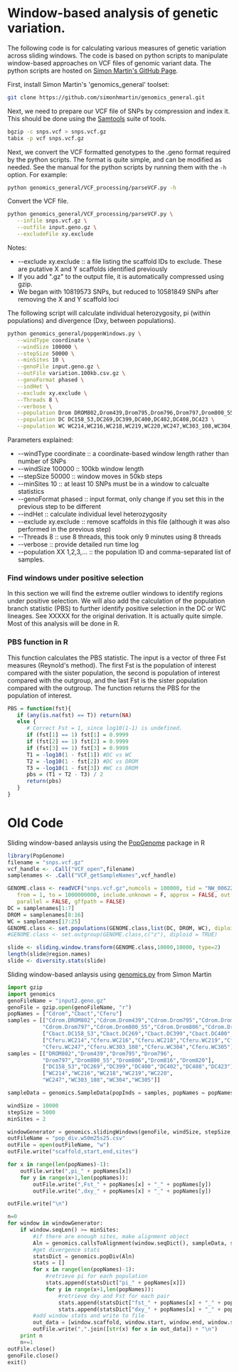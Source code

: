 # Window-based analysis of genetic variation.
The following code is for calculating various measures of genetic variation across sliding windows.  The code is based on python scripts to manipulate window-based approaches on VCF files of genomic variant data.  The python scripts are hosted on [Simon Martin's GitHub Page](https://github.com/simonhmartin/genomics_general).

First, install Simon Martin's 'genomics_general' toolset:
```bash
git clone https://github.com/simonhmartin/genomics_general.git
```

Next, we need to prepare our VCF file of SNPs by compression and index it.  This should be done using the [Samtools](http://www.htslib.org) suite of tools.
```bash
bgzip -c snps.vcf > snps.vcf.gz
tabix -p vcf snps.vcf.gz
```

Next, we convert the VCF formatted genotypes to the .geno format required by the python scripts.  The format is quite simple, and can be modified as needed.  See the manual for the python scripts by running them with the ```-h``` option.  For example:
```bash
python genomics_general/VCF_processing/parseVCF.py -h
```
Convert the VCF file.
```bash
python genomics_general/VCF_processing/parseVCF.py \
   --infile snps.vcf.gz \
   --outfile input.geno.gz \
   --excludeFile xy.exclude
```
Notes:
- --exclude xy.exclude :: a file listing the scaffold IDs to exclude.  These are putative X and Y scaffolds identified previously
-  If you add ".gz" to the output file, it is automatically compressed using gzip.
- We began with 10819573 SNPs, but reduced to 10581849 SNPs after removing the X and Y scaffold loci

The following script will calculate individual heterozygosity, pi (within populations) and divergence (Dxy, between populations).
```bash
python genomics_general/popgenWindows.py \
   --windType coordinate \
   --windSize 100000 \
   --stepSize 50000 \
   --minSites 10 \
   --genoFile input.geno.gz \
   --outFile variation.100kb.csv.gz \
   --genoFormat phased \
   --indHet \
   --exclude xy.exclude \
   --Threads 8 \
   --verbose \
   --population Drom DROM802,Drom439,Drom795,Drom796,Drom797,Drom800_55,Drom806,Drom816,Drom820 \
   --population DC DC158_53,DC269,DC399,DC400,DC402,DC408,DC423 \
   --population WC WC214,WC216,WC218,WC219,WC220,WC247,WC303_108,WC304,WC305
```
Parameters explained:
- --windType coordinate :: a coordinate-based window length rather than number of SNPs
- --windSize 100000 :: 100kb window length
- --stepSize 50000 :: window moves in 50kb steps
- --minSites 10 :: at least 10 SNPs must be in a window to calcualte statistics
- --genoFormat phased :: input format, only change if you set this in the previous step to be different
- --indHet :: calculate individual level heterozygosity
- --exclude xy.exclude :: remove scaffolds in this file (although it was also performed in the previous step)
- --Threads 8 :: use 8 threads, this took only 9 minutes using 8 threads
- --verbose :: provide detailed run time log
- --population XX 1,2,3,... :: the population ID and comma-separated list of samples.


### Find windows under positive selection
In this section we will find the extreme outlier windows to identify regions under positive selection.  We will also add the calculation of the population branch statistic (PBS) to further identify positive selection in the DC or WC lineages.  See XXXXX for the original derivation.  It is actually quite simple.
Most of this analysis will be done in R.

### PBS function in R
This function calculates the PBS statistic.  The input is a vector of three Fst measures (Reynold's method). The first Fst is the population of interest compared with the sister population, the second is population of interest compared with the outgroup, and the last Fst is the sister population compared with the outgroup.  The function returns the PBS for the population of interest.

```R
PBS = function(fst){
   if (any(is.na(fst) == T)) return(NA)
   else {
      # Correct Fst = 1, since log10(1-1) is undefined.
      if (fst[1] == 1) fst[1] = 0.9999
      if (fst[2] == 1) fst[2] = 0.9999
      if (fst[3] == 1) fst[3] = 0.9999
      T1 = -log10(1 - fst[1]) #DC vs WC
      T2 = -log10(1 - fst[2]) #DC vs DROM
      T3 = -log10(1 - fst[3]) #WC cs DROM
      pbs = (T1 + T2 - T3) / 2
      return(pbs)
   }
}
```


# Old Code
Sliding window-based anlaysis using the [PopGenome](https://cran.r-project.org/web/packages/PopGenome/index.html) package in R
```R
library(PopGenome)
filename = "snps.vcf.gz"
vcf_handle <- .Call("VCF_open",filename)
samplenames <- .Call("VCF_getSampleNames",vcf_handle)

GENOME.class <- readVCF("snps.vcf.gz",numcols = 100000, tid = "NW_006223456.1", 
   from = 1, to = 1000000000, include.unknown = F, approx = FALSE, out = "", 
   parallel = FALSE, gffpath = FALSE)
DC = samplenames[1:7]
DROM = samplenames[8:16]
WC = samplenames[17:25]
GENOME.class <- set.populations(GENOME.class,list(DC, DROM, WC), diploid = TRUE)
#GENOME.class <- set.outgroup(GENOME.class,c("z"), diploid = TRUE)

slide <- sliding.window.transform(GENOME.class,10000,10000, type=2)
length(slide@region.names)
slide <- diversity.stats(slide)
```
Sliding window-based anlaysis using [genomics.py](https://github.com/simonhmartin/genomics_general/blob/master/genomics.py) from Simon Martin
```python
import gzip
import genomics
genoFileName = "input2.geno.gz"
genoFile = gzip.open(genoFileName, "r")
popNames = ["Cdrom","Cbact","Cferu"]
samples = [["Cdrom.DROM802","Cdrom.Drom439","Cdrom.Drom795","Cdrom.Drom796",
           "Cdrom.Drom797","Cdrom.Drom800_55","Cdrom.Drom806","Cdrom.Drom816","Cdrom.Drom820"],
           ["Cbact.DC158_53","Cbact.DC269","Cbact.DC399","Cbact.DC400","Cbact.DC402","Cbact.DC408","Cbact.DC423"],
           ["Cferu.WC214","Cferu.WC216","Cferu.WC218","Cferu.WC219","Cferu.WC220",
           "Cferu.WC247","Cferu.WC303_108","Cferu.WC304","Cferu.WC305"]]
samples = [["DROM802","Drom439","Drom795","Drom796",
           "Drom797","Drom800_55","Drom806","Drom816","Drom820"],
           ["DC158_53","DC269","DC399","DC400","DC402","DC408","DC423"],
           ["WC214","WC216","WC218","WC219","WC220",
           "WC247","WC303_108","WC304","WC305"]]

sampleData = genomics.SampleData(popInds = samples, popNames = popNames)

windSize = 10000
stepSize = 5000
minSites = 2

windowGenerator = genomics.slidingWindows(genoFile, windSize, stepSize, skipDeepcopy = True)
outFileName = "pop_div.w50m25s25.csv"
outFile = open(outFileName, "w")
outFile.write("scaffold,start,end,sites")

for x in range(len(popNames)-1):
    outFile.write(",pi_" + popNames[x])
    for y in range(x+1,len(popNames)):
        outFile.write(",Fst_" + popNames[x] + "_" + popNames[y])
        outFile.write(",dxy_" + popNames[x] + "_" + popNames[y])

outFile.write("\n")

n=0
for window in windowGenerator:
    if window.seqLen() >= minSites:
        #if there are enough sites, make alignment object
        Aln = genomics.callsToAlignment(window.seqDict(), sampleData, seqType = "pairs")
        #get divergence stats
        statsDict = genomics.popDiv(Aln)
        stats = []
        for x in range(len(popNames)-1):
            #retrieve pi for each population
            stats.append(statsDict["pi_" + popNames[x]])
            for y in range(x+1,len(popNames)):
                #retrieve dxy and Fst for each pair
                stats.append(statsDict["fst_" + popNames[x] + "_" + popNames[y]])
                stats.append(statsDict["dxy_" + popNames[x] + "_" + popNames[y]])
        #add window stats and write to file
        out_data = [window.scaffold, window.start, window.end, window.seqLen()] + [round(s,3) for s in stats]
        outFile.write(",".join([str(x) for x in out_data]) + "\n")
    print n
    n+=1
outFile.close()
genoFile.close()
exit()
```

